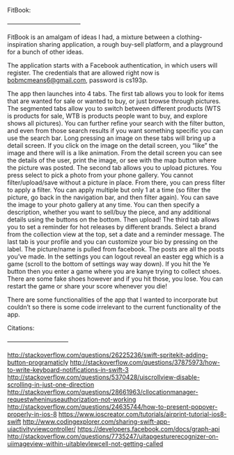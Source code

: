 FitBook:

————————————

FitBook is an amalgam of ideas I had, a mixture between a clothing-inspiration sharing application, a rough buy-sell platform, and a playground for a bunch of other ideas.

The application starts with a Facebook authentication, in which users will register. The credentials that are allowed right now is bobmcmeans6@gmail.com, password is cs193p.

The app then launches into 4 tabs. 
The first tab allows you to look for items that are wanted for sale or wanted to buy, or just browse through pictures. The segmented tabs allow you to switch between different products (WTS is products for sale, WTB is products people want to buy, and explore shows all pictures). You can further refine your search with the filter button, and even from those search results if you want something specific you can use the search bar. Long pressing an image on these tabs will bring up a detail screen. If you click on the image on the detail screen, you “like” the image and there will is a like animation. From the detail screen you can see the details of the user, print the image, or see with the map button where the picture was posted.
The second tab allows you to upload pictures. You press select to pick a photo from your phone gallery. You cannot filter/upload/save without a picture in place. From there, you can press filter to apply a filter. You can apply multiple but only 1 at a time (so filter the picture, go back in the navigation bar, and then filter again). You can save the image to your photo gallery at any time. You can then specify a description, whether you want to sell/buy the piece, and any additional details using the buttons on the bottom. Then upload!
The third tab allows you to set a reminder for hot releases by different brands. Select a brand from the collection view at the top, set a date and a reminder message. 
The last tab is your profile and you can customize your bio by pressing on the label. The picture/name is pulled from facebook. The posts are all the posts you’ve made. In the settings you can logout reveal an easter egg which is a game (scroll to the bottom of settings way way down). 
If you hit the Ye button then you enter a game where you are kanye trying to collect shoes. There are some fake shoes however and if you hit those, you lose. You can restart the game or share your score whenever you die!

There are some functionalities of the app that I wanted to incorporate but couldn’t so there is some code irrelevant to the current functionality of the app.

Citations:

——————————

http://stackoverflow.com/questions/26225236/swift-spritekit-adding-button-programaticly
http://stackoverflow.com/questions/37875973/how-to-write-keyboard-notifications-in-swift-3
http://stackoverflow.com/questions/5370428/uiscrollview-disable-scrolling-in-just-one-direction
http://stackoverflow.com/questions/28661963/cllocationmanager-requestwheninuseauthorization-not-working
http://stackoverflow.com/questions/24635744/how-to-present-popover-properly-in-ios-8
https://www.ioscreator.com/tutorials/airprint-tutorial-ios8-swift
http://www.codingexplorer.com/sharing-swift-app-uiactivityviewcontroller/
https://developers.facebook.com/docs/graph-api
http://stackoverflow.com/questions/7735247/uitapgesturerecognizer-on-uiimageview-within-uitablevlewcell-not-getting-called
